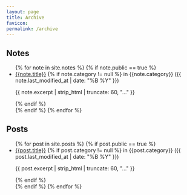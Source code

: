 ```yaml
---
layout: page
title: Archive
favicon:
permalink: /archive
---
```


<div class="grid">
	<div class="col">
		<h2>Notes</h2>
<ul class="archive">
{% for note in site.notes %}
{% if note.public == true %}
<li>
	<a href="{{ note.url }}{%- if site.use_html_extension -%}.html{%- endif -%}" class="internal-link">{{note.title}}</a>
	{% if note.category != null %} in {{note.category}}
		<span>({{ note.last_modified_at | date: "%B %Y" }})</span>
		<p>{{ note.excerpt | strip_html | truncate: 60, "..." }}</p> 
	{% endif %}
</li>
{% endif %}
{% endfor %}
</ul>
    </div>
		<div class="col">
		<h2>Posts</h2>
<ul class="archive">
{% for post in site.posts %}
{% if post.public == true %}
<li>
	<a href="{{ post.url }}{%- if site.use_html_extension -%}.html{%- endif -%}" class="internal-link">{{post.title}}</a>
	{% if post.category != null %} in {{post.category}}
		<span>({{ post.last_modified_at | date: "%B %Y" }})</span>
		<p>{{ post.excerpt | strip_html | truncate: 60, "..." }}</p>
	{% endif %} 
</li>
{% endif %}
{% endfor %}
</ul>
    </div>
</div>
